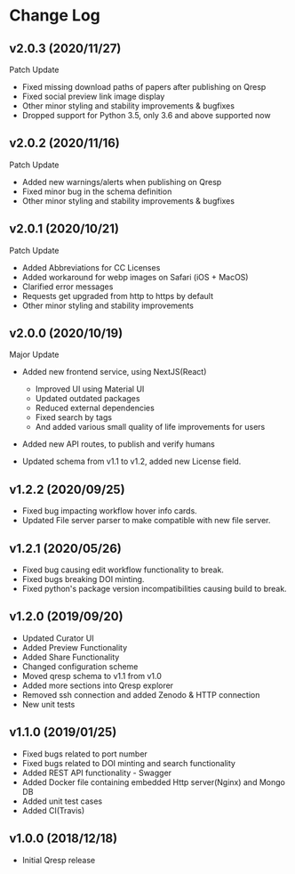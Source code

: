 # Change Log

## v2.0.3 (2020/11/27)

Patch Update

- Fixed missing download paths of papers after publishing on Qresp
- Fixed social preview link image display
- Other minor styling and stability improvements & bugfixes
- Dropped support for Python 3.5, only 3.6 and above supported now
## v2.0.2 (2020/11/16)

Patch Update

- Added new warnings/alerts when publishing on Qresp
- Fixed minor bug in the schema definition
- Other minor styling and stability improvements & bugfixes

## v2.0.1 (2020/10/21)

Patch Update

- Added Abbreviations for CC Licenses
- Added workaround for webp images on Safari (iOS + MacOS)
- Clarified error messages
- Requests get upgraded from http to https by default
- Other minor styling and stability improvements

## v2.0.0 (2020/10/19)

Major Update

- Added new frontend service, using NextJS(React)

  - Improved UI using Material UI
  - Updated outdated packages
  - Reduced external dependencies
  - Fixed search by tags
  - And added various small quality of life improvements for users

- Added new API routes, to publish and verify humans
- Updated schema from v1.1 to v1.2, added new License field.

## v1.2.2 (2020/09/25)

- Fixed bug impacting workflow hover info cards.
- Updated File server parser to make compatible with new file server.

## v1.2.1 (2020/05/26)

- Fixed bug causing edit workflow functionality to break.
- Fixed bugs breaking DOI minting.
- Fixed python's package version incompatibilities causing build to break.

## v1.2.0 (2019/09/20)

- Updated Curator UI
- Added Preview Functionality
- Added Share Functionality
- Changed configuration scheme
- Moved qresp schema to v1.1 from v1.0
- Added more sections into Qresp explorer
- Removed ssh connection and added Zenodo & HTTP connection
- New unit tests

## v1.1.0 (2019/01/25)

- Fixed bugs related to port number
- Fixed bugs related to DOI minting and search functionality
- Added REST API functionality - Swagger
- Added Docker file containing embedded Http server(Nginx) and Mongo DB
- Added unit test cases
- Added CI(Travis)

## v1.0.0 (2018/12/18)

- Initial Qresp release
